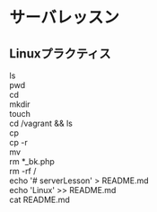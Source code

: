 # サーバレッスン
Linuxプラクティス
-----------------
ls
<br>
pwd
<br>
cd
<br>
mkdir
<br>
touch
<br>
cd /vagrant && ls
<br>
cp
<br>
cp -r
<br>
mv 
<br>
rm *_bk.php
<br>
rm -rf /
<br>
echo '# serverLesson' > README.md
<br>
echo 'Linux' >> README.md
<br>
cat README.md
